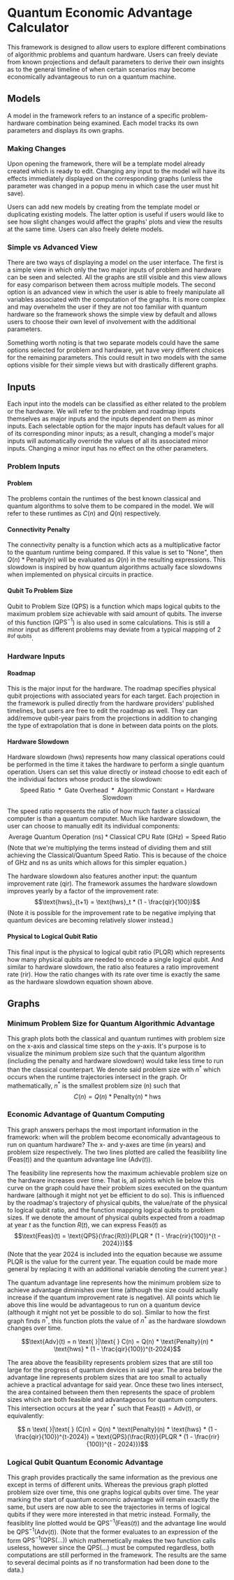 # Quantum Economic Advantage Calculator 

This framework is designed to allow users to explore different combinations of algorithmic problems and quantum hardware. Users can freely deviate from known projections and default parameters to derive their own insights as to the general timeline of when certain scenarios may become economically advantageous to run on a quantum machine.

## Models
A model in the framework refers to an instance of a specific problem-hardware combination being examined. Each model tracks its own parameters and displays its own graphs. 

### Making Changes
Upon opening the framework, there will be a template model already created which is ready to edit. Changing any input to the model will have its effects immediately displayed on the corresponding graphs (unless the parameter was changed in a popup menu in which case the user must hit save).

Users can add new models by creating from the template model or duplicating existing models. The latter option is useful if users would like to see how slight changes would affect the graphs' plots and view the results at the same time. Users can also freely delete models.

### Simple vs Advanced View
There are two ways of displaying a model on the user interface. The first is a simple view in which only the two major inputs of problem and hardware can be seen and selected. All the graphs are still visible and this view allows for easy comparison between them across multiple models. The second option is an advanced view in which the user is able to freely manipulate all variables associated with the computation of the graphs. It is more complex and may overwhelm the user if they are not too familiar with quantum hardware so the framework shows the simple view by default and allows users to choose their own level of involvement with the additional parameters. 

Something worth noting is that two separate models could have the same options selected for problem and hardware, yet have very different choices for the remaining parameters. This could result in two models with the same options visible for their simple views but with drastically different graphs. 

## Inputs
Each input into the models can be classified as either related to the problem or the hardware. We will refer to the problem and roadmap inputs themselves as major inputs and the inputs dependent on them as minor inputs.
Each selectable option for the major inputs has default values for all of its corresponding minor inputs; as a result, changing a model's major inputs will automatically override the values of all its associated minor inputs. Changing a minor input has no effect on the other parameters.

### Problem Inputs
#### Problem
The problems contain the runtimes of the best known classical and quantum algorithms to solve them to be compared in the model. We will refer to these runtimes as $C(n)$ and $Q(n)$ respectively.
#### Connectivity Penalty
The connectivity penalty is a function which acts as a multiplicative factor to the quantum runtime being compared. If this value is set to "None", then $Q(n) * \text{Penalty}(n)$ will be evaluated as $Q(n)$ in the resulting expressions.
This slowdown is inspired by how quantum algorithms actually face slowdowns when implemented on physical circuits in practice.
#### Qubit To Problem Size
Qubit to Problem Size (QPS) is a function which maps logical qubits to the maximum problem size achievable with said amount of qubits. The inverse of this function ($\text{QPS}^{-1}$) is also used in some calculations. This is still a minor input as different problems may deviate from a typical mapping of $2^{\text{ \# of qubits}}$.


### Hardware Inputs
#### Roadmap
This is the major input for the hardware. The roadmap specifies physical qubit projections with associated years for each target. Each projection in the framework is pulled directly from the hardware providers' published timelines, but users are free to edit the roadmap as well. They can add/remove qubit-year pairs from the projections in addition to changing the type of extrapolation that is done in between data points on the plots.
#### Hardware Slowdown
Hardware slowdown (hws) represents how many classical operations could be performed in the time it takes the hardware to perform a single quantum operation. Users can set this value directly or instead choose to edit each of the individual factors whose product is the slowdown:
$$\text{Speed Ratio } * \text{ Gate Overhead } * \text{ Algorithmic Constant} = \text{Hardware Slowdown}$$

The speed ratio represents the ratio of how much faster a classical computer is than a quantum computer. Much like hardware slowdown, the user can choose to manually edit its individual components:
$$\text{Average Quantum Operation (ns)} * \text{Classical CPU Rate (GHz)} = \text{Speed Ratio}$$
(Note that we're multiplying the terms instead of dividing them and still achieving the Classical/Quantum Speed Ratio. This is because of the choice of GHz and ns as units which allows for this simpler equation.)

The hardware slowdown also features another input: the quantum improvement rate (qir). The framework assumes the hardware slowdown improves yearly by a factor of the improvement rate:
$$\text{hws}_{t+1} = \text{hws}_t * (1 - \frac{qir}{100})$$
(Note it is possible for the improvement rate to be negative implying that quantum devices are becoming relatively slower instead.)

#### Physical to Logical Qubit Ratio
This final input is the physical to logical qubit ratio (PLQR) which represents how many physical qubits are needed to encode a single logical qubit. And similar to hardware slowdown, the ratio also features a ratio improvement rate (rir). How the ratio changes with its rate over time is exactly the same as the hardware slowdown equation shown above.

## Graphs
### Minimum Problem Size for Quantum Algorithmic Advantage
This graph plots both the classical and quantum runtimes with problem size on the x-axis and classical time steps on the y-axis. It's purpose is to visualize the minimum problem size such that the quantum algorithm (including the penalty and hardware slowdown) would take less time to run than the classical counterpart. We denote said problem size with $n^*$ which occurs when the runtime trajectories intersect in the graph. Or mathematically, $n^*$ is the smallest problem size (n) such that
$$C(n) = Q(n) * \text{Penalty}(n) * \text{hws}$$
### Economic Advantage of Quantum Computing
This graph answers perhaps the most important information in the framework: when will the problem become economically advantageous to run on quantum hardware? The x- and y-axes are time (in years) and problem size respectively.  The two lines plotted are called the feasibility line ($\text{Feas}(t)$) and the quantum advantage line ($\text{Adv}(t)$).

The feasibility line represents how the maximum achievable problem size on the hardware increases over time. That is, all points which lie below this curve on the graph could have their problem sizes executed on the quantum hardware (although it might not yet be efficient to do so). This is influenced by the roadmap's trajectory of physical qubits, the value/rate of the physical to logical qubit ratio, and the function mapping logical qubits to problem sizes. If we denote the amount of physical qubits expected from a roadmap at year $t$ as the function $R(t)$, we can express
$\text{Feas}(t)$ as
$$\text{Feas}(t) = \text{QPS}(\frac{R(t)}{PLQR * (1 - \frac{rir}{100})^{t - 2024}})$$
(Note that the year 2024 is included into the equation because we assume PLQR is the value for the current year. The equation could be made more general by replacing it with an additional variable denoting the current year.)

The quantum advantage line represents how the minimum problem size to achieve advantage diminishes over time (although the size could actually increase if the quantum improvement rate is negative). All points which lie above this line would be advantageous to run on a quantum device (although it might not yet be possible to do so). Similar to how the first graph finds $n^*$, this function plots the value of $n^*$ as the hardware slowdown changes over time. 

$$\text{Adv}(t) = n \text{ }|\text{ } C(n) = Q(n) * \text{Penalty}(n) * \text{hws} * (1 - \frac{qir}{100})^{t-2024}$$

The area above the feasibility represents problem sizes that are still too large for the progress of quantum devices in said year. The area below the advantage line represents problem sizes that are too small to actually achieve a practical advantage for said year. Once these two lines intersect, the area contained between them then represents the space of problem sizes which are both feasible and advantageous for quantum computers. This intersection occurs at the year $t^*$ such that $\text{Feas}(t) = \text{Adv}(t)$, or equivalently:

$$ n \text{ }|\text{ } (C(n) = Q(n) * \text{Penalty}(n) * \text{hws} * (1 - \frac{qir}{100})^{t-2024}) = \text{QPS}(\frac{R(t)}{PLQR * (1 - \frac{rir}{100})^{t - 2024}})$$

### Logical Qubit Quantum Economic Advantage
This graph provides practically the same information as the previous one except in terms of different units. Whereas the previous graph plotted problem size over time, this one graphs logical qubits over time. The year marking the start of quantum economic advantage will remain exactly the same, but users are now able to see the trajectories in terms of logical qubits if they were more interested in that metric instead. Formally, the feasiblity line plotted would be $\text{QPS}^{-1}(\text{Feas}(t))$ and the advantage line would be $\text{QPS}^{-1}(\text{Adv}(t))$. (Note that the former evaluates to an expression of the form $\text{QPS}^{-1}(\text{QPS}(\dots))$ which mathemetically makes the two function calls useless, however since the $\text{QPS}(\dots)$ must be computed regardless, both computations are still performed in the framework. The results are the same to several decimal points as if no transformation had been done to the data.)
